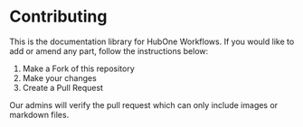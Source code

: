 # Contributing

This is the documentation library for HubOne Workflows. If you would like to add or amend any part, follow the instructions below:

1. Make a Fork of this repository
2. Make your changes
3. Create a Pull Request

Our admins will verify the pull request which can only include images or markdown files.
